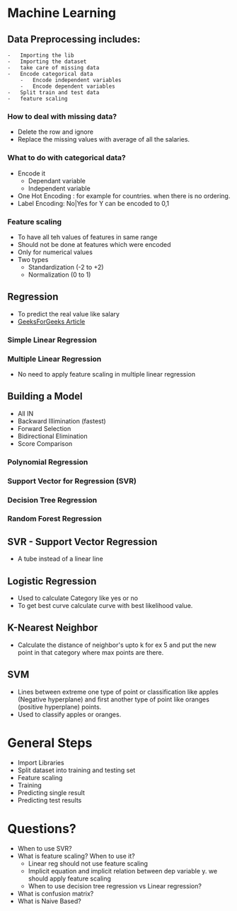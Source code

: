 # Machine Learning
## Data Preprocessing includes:
    -   Importing the lib
    -   Importing the dataset
    -   take care of missing data
    -   Encode categorical data
        -   Encode independent variables
        -   Encode dependent variables
    -   Split train and test data
    -   feature scaling
### How to deal with missing data?
- Delete the row and ignore
- Replace the missing values with average of all the salaries.
### What to do with categorical data?
- Encode it
  - Dependant variable
  - Independent variable
- One Hot Encoding : for example for countries. when there is no ordering.
- Label Encoding: No|Yes for Y can be encoded to 0,1
### Feature scaling
- To have all teh values of features in same range
- Should not be done at features which were encoded
- Only for numerical values
- Two types
  - Standardization (-2 to +2)
  - Normalization (0 to 1)
## Regression
 - To predict the real value like salary
 - [GeeksForGeeks Article](https://www.geeksforgeeks.org/types-of-regression-techniques/)
### Simple Linear Regression
### Multiple Linear Regression
- No need to apply feature scaling in multiple linear regression
## Building a Model
- All IN
- Backward Illimination (fastest)
- Forward Selection
- Bidirectional Elimination
- Score Comparison
### Polynomial Regression
### Support Vector for Regression (SVR)
### Decision Tree Regression
### Random Forest Regression

## SVR - Support Vector Regression
- A tube instead of a linear line

## Logistic Regression
- Used to calculate Category like yes or no
- To get best curve calculate curve with best likelihood value.

## K-Nearest Neighbor
- Calculate the distance of neighbor's upto k for ex 5 and put the new point in that category where max points are there.

## SVM
- Lines between extreme one type of point or classification like apples (Negative hyperplane) and first another type of point like oranges (positive hyperplane) points.
- Used to classify apples or oranges.


# General Steps
- Import Libraries
- Split dataset into training and testing set
- Feature scaling
- Training
- Predicting single result
- Predicting test results


# Questions?
- When to use SVR?
- What is feature scaling? When to use it?
  - Linear reg should not use feature scaling
  - Implicit equation and implicit relation between dep variable y. we should apply feature scaling
  - When to use decision tree regression vs Linear regression?
- What is confusion matrix?
- What is Naive Based?
